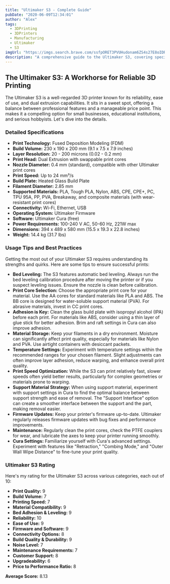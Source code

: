 ```yaml
---
title: "Ultimaker S3 - Complete Guide"
pubDate: "2020-06-09T12:34:01"
author: "Alex"
tags:
  - 3DPrinting
  - 3DPrinters
  - Manufacturing
  - Ultimaker
  - S3
imgUrl: "https://imgs.search.brave.com/ssfpORET3PVUHudonam6ZS4s27E8oIDRD0quyaFZvo8/rs:fit:860:0:0:0/g:ce/aHR0cHM6Ly93d3cu/ZmlsYWZhcm0uZGUv/Y2RuL3Nob3AvcHJv/ZHVjdHMvdWx0aW1h/a2VyLXMzLTNkLWRy/dWNrZXJfNzAweDcw/MC5qcGc_dj0xNTY5/MzIzMDU4"
description: "A comprehensive guide to the Ultimaker S3, covering specifications, usage tips, and comparisons with similar products."
---
```



## The Ultimaker S3: A Workhorse for Reliable 3D Printing

The Ultimaker S3 is a well-regarded 3D printer known for its reliability, ease of use, and dual extrusion capabilities. It sits in a sweet spot, offering a balance between professional features and a manageable price point. This makes it a compelling option for small businesses, educational institutions, and serious hobbyists. Let's dive into the details.

### Detailed Specifications

*   **Print Technology:** Fused Deposition Modeling (FDM)
*   **Build Volume:** 230 x 190 x 200 mm (9.1 x 7.5 x 7.9 inches)
*   **Layer Resolution:** 20 - 200 microns (0.02 - 0.2 mm)
*   **Print Head:** Dual Extrusion with swappable print cores
*   **Nozzle Diameter:** 0.4 mm (standard), compatible with other Ultimaker print cores
*   **Print Speed:** Up to 24 mm³/s
*   **Build Plate:** Heated Glass Build Plate
*   **Filament Diameter:** 2.85 mm
*   **Supported Materials:** PLA, Tough PLA, Nylon, ABS, CPE, CPE+, PC, TPU 95A, PP, PVA, Breakaway, and composite materials (with wear-resistant print cores)
*   **Connectivity:** Wi-Fi, Ethernet, USB
*   **Operating System:** Ultimaker Firmware
*   **Software:** Ultimaker Cura (free)
*   **Power Requirements:** 100-240 V AC, 50-60 Hz, 221W max
*   **Dimensions:** 394 x 489 x 580 mm (15.5 x 19.3 x 22.8 inches)
*   **Weight:** 14.4 kg (31.7 lbs)

### Usage Tips and Best Practices

Getting the most out of your Ultimaker S3 requires understanding its strengths and quirks. Here are some tips to ensure successful prints:

*   **Bed Leveling:** The S3 features automatic bed leveling. Always run the bed leveling calibration procedure after moving the printer or if you suspect leveling issues. Ensure the nozzle is clean before calibration.
*   **Print Core Selection:** Choose the appropriate print core for your material. Use the AA cores for standard materials like PLA and ABS. The BB core is designed for water-soluble support material (PVA). For abrasive materials, invest in CC print cores.
*   **Adhesion is Key:** Clean the glass build plate with isopropyl alcohol (IPA) before each print. For materials like ABS, consider using a thin layer of glue stick for better adhesion. Brim and raft settings in Cura can also improve adhesion.
*   **Material Storage:** Keep your filaments in a dry environment. Moisture can significantly affect print quality, especially for materials like Nylon and PVA. Use airtight containers with desiccant packets.
*   **Temperature Settings:** Experiment with temperature settings within the recommended ranges for your chosen filament. Slight adjustments can often improve layer adhesion, reduce warping, and enhance overall print quality.
*   **Print Speed Optimization:** While the S3 can print relatively fast, slower speeds often yield better results, particularly for complex geometries or materials prone to warping.
*   **Support Material Strategy:** When using support material, experiment with support settings in Cura to find the optimal balance between support strength and ease of removal. The "Support Interface" option can create a smoother interface between the support and the part, making removal easier.
*   **Firmware Updates:** Keep your printer's firmware up-to-date. Ultimaker regularly releases firmware updates with bug fixes and performance improvements.
*   **Maintenance:** Regularly clean the print cores, check the PTFE couplers for wear, and lubricate the axes to keep your printer running smoothly.
*   **Cura Settings:** Familiarize yourself with Cura's advanced settings. Experiment with features like "Retraction," "Combing Mode," and "Outer Wall Wipe Distance" to fine-tune your print quality.

### Ultimaker S3 Rating

Here's my rating for the Ultimaker S3 across various categories, each out of 10:

*   **Print Quality:** 9
*   **Build Volume:** 7
*   **Printing Speed:** 7
*   **Material Compatibility:** 9
*   **Bed Adhesion & Leveling:** 9
*   **Reliability:** 10
*   **Ease of Use:** 9
*   **Firmware and Software:** 9
*   **Connectivity Options:** 8
*   **Build Quality & Durability:** 9
*   **Noise Level:** 7
*   **Maintenance Requirements:** 7
*   **Customer Support:** 8
*   **Upgradeability:** 6
*   **Price to Performance Ratio:** 8

**Average Score:** 8.13
